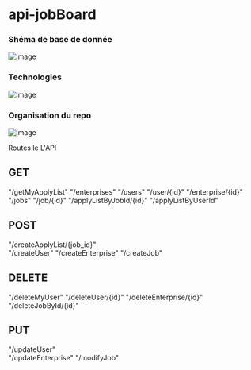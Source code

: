 # api-jobBoard


### Shéma de base de donnée
![image](https://github.com/vicous6/api-jobBoard/assets/92452177/d100531f-9192-424b-8b36-4a0c79ac534f)

### Technologies
![image](https://github.com/vicous6/api-jobBoard/assets/92452177/a23ce726-ccd9-4f27-b5f4-a3fe76b6b043)

### Organisation du repo
![image](https://github.com/vicous6/api-jobBoard/assets/92452177/a7f6ce2b-5b27-4748-a2d7-e345e6e7a31f)


Routes le L'API
## GET
  "/getMyApplyList" 
  "/enterprises" 
  "/users" 
  "/user/{id}" 
  "/enterprise/{id}" 
  "/jobs" 
  "/job/{id}" 
  "/applyListByJobId/{id}" 
  "/applyListByUserId" 
  
## POST
  "/createApplyList/{job_id}"                                                                         
  "/createUser" 
  "/createEnterprise" 
  "/createJob" 
  
## DELETE
  "/deleteMyUser" 
  "/deleteUser/{id}"
  "/deleteEnterprise/{id}" 
  "/deleteJobById/{id}" 
  
## PUT
  "/updateUser"  
  "/updateEnterprise"
  "/modifyJob"
                                                                                  
